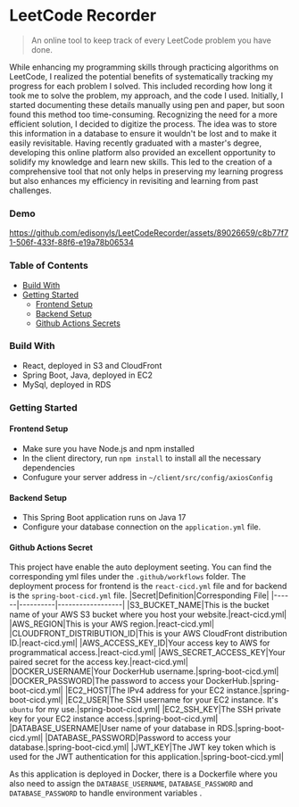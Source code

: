 # LeetCode Recorder

> An online tool to keep track of every LeetCode problem you have done.

While enhancing my programming skills through practicing algorithms on LeetCode, I realized the potential benefits of systematically tracking my progress for each problem I solved.
This included recording how long it took me to solve the problem, my approach, and the code I used. Initially, I started documenting these details manually using pen and paper, but soon 
found this method too time-consuming. Recognizing the need for a more efficient solution, I decided to digitize the process. The idea was to store this information in a database to ensure it 
wouldn't be lost and to make it easily revisitable. Having recently graduated with a master's degree, developing this online platform also provided an excellent opportunity to solidify my 
knowledge and learn new skills. This led to the creation of a comprehensive tool that not only helps in preserving my learning progress but also enhances my efficiency in revisiting and learning 
from past challenges.

### Demo
https://github.com/edisonyls/LeetCodeRecorder/assets/89026659/c8b77f71-506f-433f-88f6-e19a78b06534





### Table of Contents
- [Build With](###build-with)
- [Getting Started](###getting-started)
  - [Frontend Setup](####frontend-setup)
  - [Backend Setup](####backend-end-setup)
  - [Github Actions Secrets](####github-actions-secrets)

### Build With

- React, deployed in S3 and CloudFront
- Spring Boot, Java, deployed in EC2
- MySql, deployed in RDS

### Getting Started
#### Frontend Setup
- Make sure you have Node.js and npm installed
- In the client directory, run `npm install` to install all the necessary dependencies
- Confugure your server address in `~/client/src/config/axiosConfig`
#### Backend Setup
- This Spring Boot application runs on Java 17
- Configure your database connection on the `application.yml` file.
#### Github Actions Secret
This project have enable the auto deployment seeting. You can find the corresponding yml files under the `.github/workflows` folder. The deployment process for frontend is the `react-cicd.yml`
  file and for backend is the `spring-boot-cicd.yml` file.
|Secret|Definition|Corresponding File|
|------|----------|------------------|
|S3_BUCKET_NAME|This is the bucket name of your AWS S3 bucket where you host your website.|react-cicd.yml|
|AWS_REGION|This is your AWS region.|react-cicd.yml|
|CLOUDFRONT_DISTRIBUTION_ID|This is your AWS CloudFront distribution ID.|react-cicd.yml|
|AWS_ACCESS_KEY_ID|Your access key to AWS for programmatical access.|react-cicd.yml|
|AWS_SECRET_ACCESS_KEY|Your paired secret for the access key.|react-cicd.yml|
|DOCKER_USERNAME|Your DockerHub username.|spring-boot-cicd.yml|
|DOCKER_PASSWORD|The password to access your DockerHub.|spring-boot-cicd.yml|
|EC2_HOST|The IPv4 address for your EC2 instance.|spring-boot-cicd.yml|
|EC2_USER|The SSH username for your EC2 instance. It's `ubuntu` for my use.|spring-boot-cicd.yml|
|EC2_SSH_KEY|The SSH private key for your EC2 instance access.|spring-boot-cicd.yml|
|DATABASE_USERNAME|User name of your database in RDS.|spring-boot-cicd.yml|
|DATABASE_PASSWORD|Password to access your database.|spring-boot-cicd.yml|
|JWT_KEY|The JWT key token which is used for the JWT authentication for this application.|spring-boot-cicd.yml|

As this application is deployed in Docker, there is a Dockerfile where you also need to assign the `DATABASE_USERNAME`, `DATABASE_PASSWORD` and `DATABASE_PASSWORD` to handle environment variables
.
